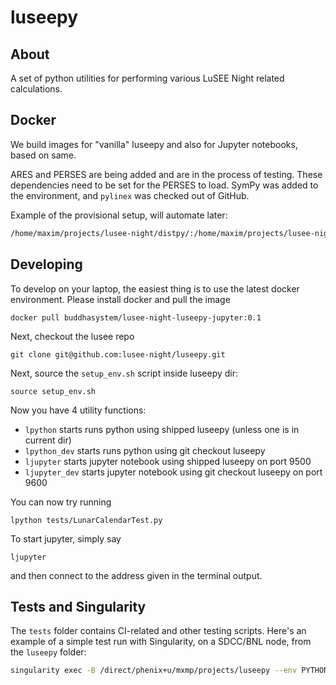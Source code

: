 # luseepy
## About
A set of python utilities for performing various LuSEE Night related calculations.

## Docker
We build images for "vanilla" luseepy and also for Jupyter notebooks, based on same.

ARES and PERSES are being added and are in the process of testing. These dependencies
need to be set for the PERSES to load. SymPy was added to the environment,
and ```pylinex``` was checked out of GitHub.

Example of the provisional setup, will automate later:

```bash
/home/maxim/projects/lusee-night/distpy/:/home/maxim/projects/lusee-night/ares:/home/maxim/projects/lusee-night/pylinex
```

## Developing

To develop on your laptop, the easiest thing is to use the latest docker environment.
Please install docker and pull the image

```
docker pull buddhasystem/lusee-night-luseepy-jupyter:0.1 
```
Next, checkout the lusee repo
```
git clone git@github.com:lusee-night/luseepy.git
```

Next, source the `setup_env.sh` script inside luseepy dir:

```
source setup_env.sh
```

Now you have 4 utility functions:
 * `lpython` starts runs python using shipped luseepy (unless one is in current dir)
 * `lpython_dev` starts runs python using git checkout luseepy 
 * `ljupyter` starts jupyter notebook using shipped luseepy on port 9500
 * `ljupyter_dev` starts jupyter notebook using git checkout luseepy on port 9600
 
You can now try running
```
lpython tests/LunarCalendarTest.py
```
To start jupyter, simply say
```
ljupyter
```
and then connect to the address given in the terminal output.

## Tests and Singularity

The ```tests``` folder contains CI-related and other testing scripts. Here's an example of a simple test run with Singularity, on a SDCC/BNL node, from the ```luseepy``` folder:
```bash
singularity exec -B /direct/phenix+u/mxmp/projects/luseepy --env PYTHONPATH=/direct/phenix+u/mxmp/projects/luseepy docker://buddhasystem/lusee-night-foundation:0.1 ./tests/LunarCalendarTest.py
```

